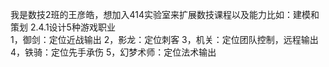 我是数技2班的王彦皓，想加入414实验室来扩展数技课程以及能力比如：建模和策划
2.4.1设计5种游戏职业  
1，御剑：定位近战输出
2，影龙：定位刺客
3，机关：定位团队控制，远程输出
4，铁骑：定位先手承伤
5，幻梦术师：定位法术输出
